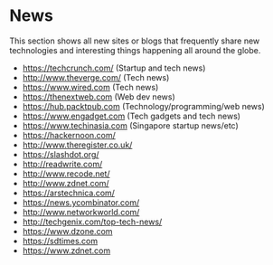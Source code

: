 # News

This section shows all new sites or blogs that frequently share new technologies and interesting things happening all around the globe.

- https://techcrunch.com/ (Startup and tech news)
- http://www.theverge.com/ (Tech news)
- https://www.wired.com (Tech news)
- https://thenextweb.com (Web dev news)
- https://hub.packtpub.com (Technology/programming/web news)
- https://www.engadget.com (Tech gadgets and tech news)
- https://www.techinasia.com (Singapore startup news/etc)
- https://hackernoon.com/
- http://www.theregister.co.uk/
- https://slashdot.org/
- http://readwrite.com/
- http://www.recode.net/
- http://www.zdnet.com/
- https://arstechnica.com/
- https://news.ycombinator.com/
- http://www.networkworld.com/
- http://techgenix.com/top-tech-news/
- https://www.dzone.com
- https://sdtimes.com
- https://www.zdnet.com

